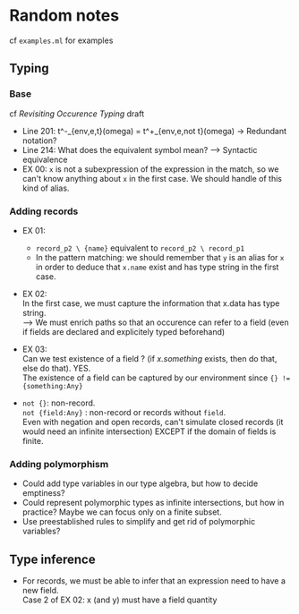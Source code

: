 # Random notes

cf `examples.ml` for examples

## Typing

### Base

cf *Revisiting Occurence Typing* draft  

- Line 201: t^-\_{env,e,t}(omega) = t^+_{env,e,not t}(omega)   ->    Redundant notation?
- Line 214: What does the equivalent symbol mean? --> Syntactic equivalence
- EX 00: `x` is not a subexpression of the expression in the match, so we can't know anything about `x` in the first case. We should handle of this kind of alias.

### Adding records

- EX 01:  
  - `record_p2 \ {name}` equivalent to `record_p2 \ record_p1`
  - In the pattern matching: we should remember that `y` is an alias for `x`  
  in order to deduce that `x.name` exist and has type string in the first case.

- EX 02:  
  In the first case, we must capture the information that x.data has type string.  
  --> We must enrich paths so that an occurence can refer to a field
  (even if fields are declared and explicitely typed beforehand)

- EX 03:  
  Can we test existence of a field ? (if *x.something* exists, then do that, else do that). YES.  
  The existence of a field can be captured by our environment since `{} != {something:Any}`

- `not {}`: non-record.  
  `not {field:Any}` : non-record or records without `field`.  
  Even with negation and open records, can't simulate closed records (it would need an infinite intersection) EXCEPT if the domain of fields is finite.

### Adding polymorphism

- Could add type variables in our type algebra, but how to decide emptiness?
- Could represent polymorphic types as infinite intersections, but how in practice? Maybe we can focus only on a finite subset.
- Use preestablished rules to simplify and get rid of polymorphic variables?

## Type inference

- For records, we must be able to infer that an expression need to have a new field.  
  Case 2 of EX 02: x (and y) must have a field quantity
